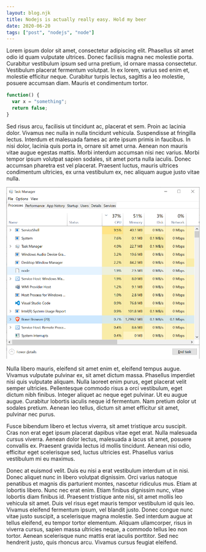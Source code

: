 ```yaml
---
layout: blog.njk
title: Nodejs is actually really easy. Hold my beer
date: 2020-06-20
tags: ["post", "nodejs", "node"]
---
```


Lorem ipsum dolor sit amet, consectetur adipiscing elit. Phasellus sit amet odio id quam vulputate ultrices. Donec facilisis magna nec molestie porta. Curabitur vestibulum ipsum sed urna pretium, id ornare massa consectetur. Vestibulum placerat fermentum volutpat. In ex lorem, varius sed enim et, molestie efficitur neque. Curabitur turpis lectus, sagittis a leo molestie, posuere accumsan diam. Mauris et condimentum tortor.

```js
function() {
  var x = "something";
  return false;
}
```

Sed risus arcu, facilisis ut tincidunt ac, placerat et sem. Proin ac lacinia dolor. Vivamus nec nulla in nulla tincidunt vehicula. Suspendisse at fringilla lectus. Interdum et malesuada fames ac ante ipsum primis in faucibus. In nisi dolor, lacinia quis porta in, ornare sit amet urna. Aenean non mauris vitae augue egestas mattis. Morbi interdum accumsan nisi nec varius. Morbi tempor ipsum volutpat sapien sodales, sit amet porta nulla iaculis. Donec accumsan pharetra est vel placerat. Praesent luctus, mauris ultrices condimentum ultricies, ex urna vestibulum ex, nec aliquam augue justo vitae nulla.

![alt text](/images/snap.png "Logo Title Text 1")

Nulla libero mauris, eleifend sit amet enim et, eleifend tempus augue. Vivamus vulputate pulvinar ex, sit amet dictum massa. Phasellus imperdiet nisi quis vulputate aliquam. Nulla laoreet enim purus, eget placerat velit semper ultricies. Pellentesque commodo risus a orci vestibulum, eget dictum nibh finibus. Integer aliquet ac neque eget pulvinar. Ut eu augue augue. Curabitur lobortis iaculis neque id fermentum. Nam pretium dolor ut sodales pretium. Aenean leo tellus, dictum sit amet efficitur sit amet, pulvinar nec purus.

Fusce bibendum libero et lectus viverra, sit amet tristique arcu suscipit. Cras non erat eget ipsum placerat dapibus vitae eget erat. Nulla malesuada cursus viverra. Aenean dolor lectus, malesuada a lacus sit amet, posuere convallis ex. Praesent gravida lectus id mollis tincidunt. Aenean nisi odio, efficitur eget scelerisque sed, luctus ultricies est. Phasellus varius vestibulum mi eu maximus.

Donec at euismod velit. Duis eu nisi a erat vestibulum interdum ut in nisi. Donec aliquet nunc in libero volutpat dignissim. Orci varius natoque penatibus et magnis dis parturient montes, nascetur ridiculus mus. Etiam at lobortis libero. Nunc nec erat enim. Etiam finibus dignissim nunc, vitae lobortis diam finibus id. Praesent tristique ante nisi, sit amet mollis leo vehicula sit amet. Duis vel risus eget mauris tempor vestibulum id quis leo. Vivamus eleifend fermentum ipsum, vel blandit justo. Donec congue nunc vitae justo suscipit, a scelerisque magna molestie. Sed interdum augue at tellus eleifend, eu tempor tortor elementum. Aliquam ullamcorper, risus in viverra cursus, sapien massa ultricies neque, a commodo tellus leo non tortor. Aenean scelerisque nunc mattis erat iaculis porttitor. Sed nec hendrerit justo, quis rhoncus arcu. Vivamus cursus feugiat eleifend.
